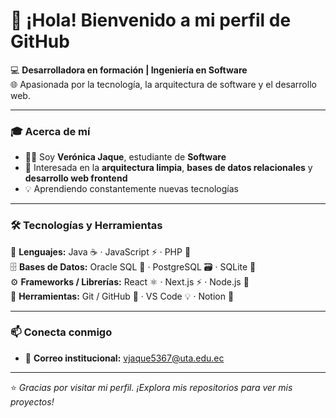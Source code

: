 # 👋 ¡Hola! Bienvenido a mi perfil de GitHub  

💻 **Desarrolladora en formación | Ingeniería en Software**  
🌐 Apasionada por la tecnología, la arquitectura de software y el desarrollo web.  

---

### 🎓 Acerca de mí  
- 👩‍💻 Soy **Verónica Jaque**, estudiante de **Software**  
- 🧩 Interesada en la **arquitectura limpia**, **bases de datos relacionales** y **desarrollo web frontend**  
- 💡 Aprendiendo constantemente nuevas tecnologías  

---

### 🛠️ Tecnologías y Herramientas  

💬 **Lenguajes:** Java ☕ · JavaScript ⚡ · PHP 🐘  
🗄️ **Bases de Datos:** Oracle SQL 🧠 · PostgreSQL 🗃️ · SQLite 🧩  
⚙️ **Frameworks / Librerías:** React ⚛️ · Next.js ⚡ · Node.js 🌿  
🧰 **Herramientas:** Git / GitHub 🐙 · VS Code 💡 · Notion 📘  

---

### 📫 Conecta conmigo  
- 💌 **Correo institucional:** [vjaque5367@uta.edu.ec](mailto:vjaque5367@uta.edu.ec)  

---

⭐ *Gracias por visitar mi perfil. ¡Explora mis repositorios para ver mis proyectos!*  

